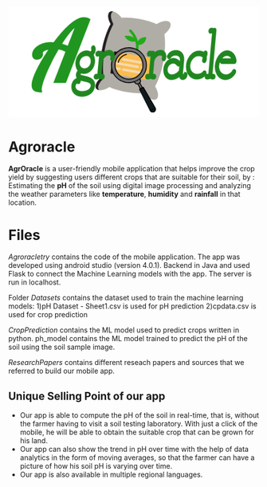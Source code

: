 
![](https://github.com/Dikshanya/SIH/blob/master/images/agroracleLogo.png)
# Agroracle


**AgrOracle** is a user-friendly mobile application that helps improve the crop yield by suggesting users different crops that are suitable for their soil, by : Estimating the **pH** of the soil using digital image processing and analyzing the weather parameters like **temperature**, **humidity** and **rainfall** in that location.

# Files

*Agroracletry* contains the code of the mobile application. The app was developed using android studio (version 4.0.1). Backend in Java and used Flask to connect the Machine Learning models with the app.
The server is run in localhost.

Folder *Datasets* contains the dataset used to train the machine learning models: 1)pH Dataset - Sheet1.csv is used for pH prediction 2)cpdata.csv is used for crop prediction

*CropPrediction* contains the ML model used to predict crops written in python. ph_model contains the ML model trained to predict the pH of the soil using the soil sample image.

*ResearchPapers* contains different reseach papers and sources that we referred to build our mobile app.

## Unique Selling Point of our app

 - Our app is able to compute the pH of the soil in real-time, that is, without the farmer having to visit a soil testing laboratory. With just a click of the mobile, he will be able to obtain the suitable crop that can be grown for his land.
 - Our app can also show the trend in pH over time with the help of data analytics in the form of moving averages, so that the farmer can have a picture of how his soil pH is varying over time.
 - Our app is also available in multiple regional languages.
